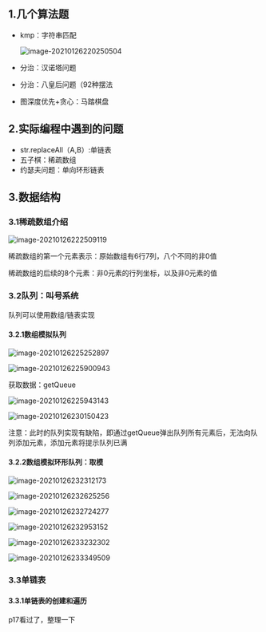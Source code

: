 ## 1.几个算法题

- kmp：字符串匹配

  ![image-20210126220250504](https://gitee.com/chrisxyq/picgo/raw/master/img/image-20210126220250504.png)

- 分治：汉诺塔问题
- 分治：八皇后问题（92种摆法
- 图深度优先+贪心：马踏棋盘

## 2.实际编程中遇到的问题

- str.replaceAll（A,B）:单链表
- 五子棋：稀疏数组
- 约瑟夫问题：单向环形链表

## 3.数据结构

### 3.1稀疏数组介绍

![image-20210126222509119](https://gitee.com/chrisxyq/picgo/raw/master/img/image-20210126222509119.png)

稀疏数组的第一个元素表示：原始数组有6行7列，八个不同的非0值

稀疏数组的后续的8个元素：非0元素的行列坐标，以及非0元素的值

### 3.2队列：叫号系统

队列可以使用数组/链表实现

#### 3.2.1数组模拟队列

![image-20210126225252897](https://gitee.com/chrisxyq/picgo/raw/master/img/image-20210126225252897.png)

![image-20210126225900943](https://gitee.com/chrisxyq/picgo/raw/master/img/image-20210126225900943.png)

获取数据：getQueue

![image-20210126225943143](https://gitee.com/chrisxyq/picgo/raw/master/img/image-20210126225943143.png)

![image-20210126230150423](https://gitee.com/chrisxyq/picgo/raw/master/img/image-20210126230150423.png)

注意：此时的队列实现有缺陷，即通过getQueue弹出队列所有元素后，无法向队列添加元素，添加元素将提示队列已满

#### 3.2.2数组模拟环形队列：取模

![image-20210126232312173](https://gitee.com/chrisxyq/picgo/raw/master/img/image-20210126232312173.png)

![image-20210126232625256](https://gitee.com/chrisxyq/picgo/raw/master/img/image-20210126232625256.png)

![image-20210126232724277](https://gitee.com/chrisxyq/picgo/raw/master/img/image-20210126232724277.png)

![image-20210126232953152](https://gitee.com/chrisxyq/picgo/raw/master/img/image-20210126232953152.png)

![image-20210126233232302](https://gitee.com/chrisxyq/picgo/raw/master/img/image-20210126233232302.png)

![image-20210126233349509](https://gitee.com/chrisxyq/picgo/raw/master/img/image-20210126233349509.png)

### 3.3单链表

#### 3.3.1单链表的创建和遍历

p17看过了，整理一下